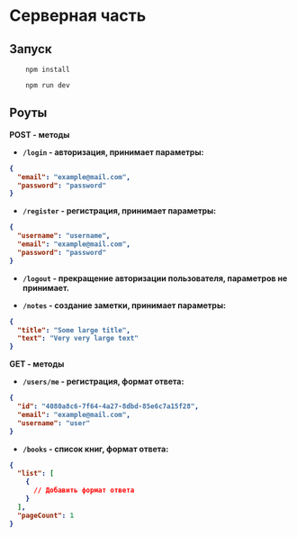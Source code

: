 # Серверная часть

## Запуск

```shell
    npm install
```

```shell
    npm run dev
```

## Роуты

<b>POST - методы<b>

- `/login` - авторизация, принимает параметры:

```json
{
  "email": "example@mail.com",
  "password": "password"
}
```

- `/register` - регистрация, принимает параметры:

```json
{
  "username": "username",
  "email": "example@mail.com",
  "password": "password"
}
```

- `/logout` - прекращение авторизации пользователя, параметров не принимает.


- `/notes` - создание заметки, принимает параметры:

```json
{
  "title": "Some large title",
  "text": "Very very large text"
}
```

<b>GET - методы<b>

- `/users/me` - регистрация, формат ответа:

```json
{
  "id": "4080a8c6-7f64-4a27-8dbd-85e6c7a15f28",
  "email": "example@mail.com",
  "username": "user"
}
```

- `/books` - список книг, формат ответа:

```json
{
  "list": [
    {
      // Добавить формат ответа
    }
  ],
  "pageCount": 1
}
```
